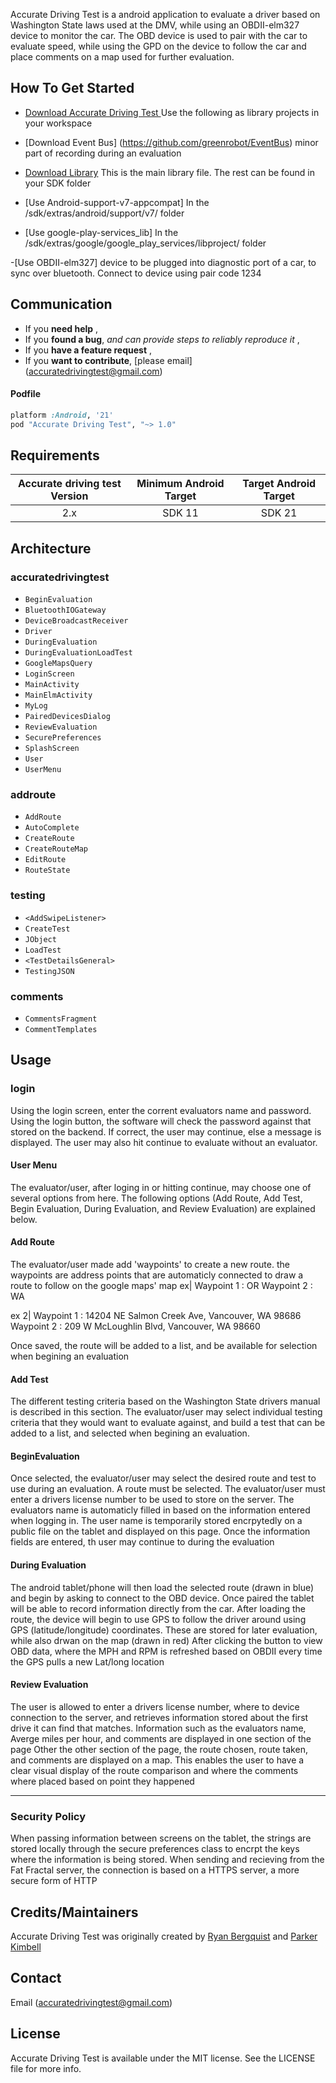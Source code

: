 <p align="center" >

Accurate Driving Test is a android application to evaluate a driver based on Washington State laws used at the DMV, while using an OBDII-elm327 device to monitor the car. The OBD device is used to pair with the car to evaluate speed, while using the GPD on the device to follow the car and place comments on a map used for further evaluation.

## How To Get Started

- [Download Accurate Driving Test ](https://gitlab.encs.vancouver.wsu.edu/r.bergquist7/AccDrivingTestSecond) Use the following as library projects in your workspace 

- [Download Event Bus] (https://github.com/greenrobot/EventBus) minor part of recording during an evaluation

- [Download Library](https://gitlab.encs.vancouver.wsu.edu/r.bergquist7/library) This is the main library file. The rest can be found in your SDK folder

- [Use Android-support-v7-appcompat] In the /sdk/extras/android/support/v7/ folder

- [Use google-play-services_lib] In the /sdk/extras/google/google_play_services/libproject/ folder

-[Use OBDII-elm327] device to be plugged into diagnostic port of a car, to sync over bluetooth. Connect to device using pair code 1234

## Communication

- If you **need help** , 
- If you **found a bug**, _and can provide steps to reliably reproduce it_ ,
- If you **have a feature request** ,
- If you **want to contribute**, [please email] (accuratedrivingtest@gmail.com) 

#### Podfile

```ruby
platform :Android, '21'
pod "Accurate Driving Test", "~> 1.0"
```

## Requirements

| Accurate driving test Version | Minimum Android Target  | Target Android Target| 
|:--------------------:|:---------------------------:|:---------------------------:|
|          2.x         |            SDK 11           |            SDK 21           |


## Architecture

### accuratedrivingtest

- `BeginEvaluation`
- `BluetoothIOGateway`
- `DeviceBroadcastReceiver`
- `Driver`
- `DuringEvaluation`
- `DuringEvaluationLoadTest`
- `GoogleMapsQuery`
- `LoginScreen`
- `MainActivity`
- `MainElmActivity`
- `MyLog`
- `PairedDevicesDialog`
- `ReviewEvaluation`
- `SecurePreferences`
- `SplashScreen`
- `User`
- `UserMenu`



### addroute

- `AddRoute`
- `AutoComplete`
- `CreateRoute`
- `CreateRouteMap`
- `EditRoute`
- `RouteState`

### testing

- `<AddSwipeListener>`
- `CreateTest`
- `JObject`
- `LoadTest`
- `<TestDetailsGeneral>`
- `TestingJSON`


### comments

- `CommentsFragment`
- `CommentTemplates`

## Usage

### login

Using the login screen, enter the corrent evaluators name and password. Using the login button, the software will check the password against that stored on the backend. If correct, the user may continue, else a message is displayed. The user may also hit continue to evaluate without an evaluator.

#### User Menu

The evaluator/user, after loging in or hitting continue, may choose one of several options from here. The following options (Add Route, Add Test, Begin Evaluation, During Evaluation, and Review Evaluation) are explained below.

#### Add Route

The evaluator/user made add 'waypoints' to create a new route. the waypoints are address points that are automaticly connected to draw a route to follow on the google maps' map
ex| Waypoint 1 : OR
        Waypoint 2 : WA

ex 2| Waypoint 1 : 14204 NE Salmon Creek Ave, Vancouver, WA 98686
      Waypoint 2 : 209 W McLoughlin Blvd, Vancouver, WA 98660

Once saved, the route will be added to a list, and be available for selection when begining an evaluation

#### Add Test

The different testing criteria based on the Washington State drivers manual is described in this section. The evaluator/user may select individual testing criteria that they would want to evaluate against, and build a test that can be added to a list, and selected when begining an evaluation.

#### BeginEvaluation

Once selected, the evaluator/user may select the desired route and test to use during an evaluation. A route must be selected. The evaluator/user must enter a drivers license number to be used to store on the server. The evaluators name is automaticly filled in based on the information entered when logging in. The user name is temporarily stored encrpytedly on a public file on the tablet and displayed on this page. 
Once the information fields are entered, th user may continue to during the evaluation

#### During Evaluation

The android tablet/phone will then load the selected route (drawn in blue) and begin by asking to connect to the OBD device. Once paired the tablet will be able to record information directly from the car.
After loading the route, the device will begin to use GPS to follow the driver around using GPS (latitude/longitude) coordinates. These are stored for later evaluation, while also drwan on the map (drawn in red)
After clicking the button to view OBD data, where the MPH and RPM is refreshed based on OBDII every time the GPS pulls a new Lat/long location

#### Review Evaluation

The user is allowed to enter a drivers license number, where to device connection to the server, and retrieves information stored about the first drive it can find that matches.
Information such as the evaluators name, Averge miles per hour, and comments are displayed in one section of the page
Other the other section of the page, the route chosen, route taken, and comments are displayed on a map. This enables the user to have a clear visual display of the route comparison and where the comments where placed based on point they happened

---

### Security Policy

When passing information between screens on the tablet, the strings are stored locally through the secure preferences class to encrpt the keys where the information is being stored.
When sending and recieving from the Fat Fractal server, the connection is based on a HTTPS server, a more secure form of HTTP

## Credits/Maintainers

Accurate Driving Test was originally created by [Ryan Bergquist](www.linkedin.com/in/ryanbergquist) and [Parker Kimbell](https://gitlab.encs.vancouver.wsu.edu/u/parker.kimbell) 

## Contact

Email (accuratedrivingtest@gmail.com)

## License

Accurate Driving Test is available under the MIT license. See the LICENSE file for more info.